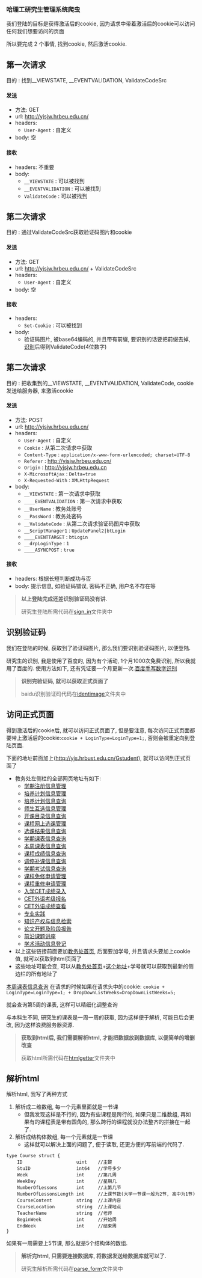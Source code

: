 ### 哈理工研究生管理系统爬虫

我们登陆的目标是获得激活后的cookie, 因为请求中带着激活后的cookie可以访问任何我们想要访问的页面

所以要完成 2 个事情, 找到cookie, 然后激活cookie.


## 第一次请求
目的 : 找到__VIEWSTATE, __EVENTVALIDATION, ValidateCodeSrc
#### 发送
- 方法: GET
- url: http://yjsjw.hrbeu.edu.cn/
- headers:
    - ```User-Agent``` : 自定义
- body: 空

#### 接收
- headers: 不重要
- body:
    - ```__VIEWSTATE``` : 可以被找到
    - ```__EVENTVALIDATION``` : 可以被找到
    - ```ValidateCode``` : 可以被找到

## 第二次请求
目的 : 通过ValidateCodeSrc获取验证码图片和cookie
#### 发送
- 方法: GET
- url: http://yjsjw.hrbeu.edu.cn/ + ValidateCodeSrc
- headers:
    - ```User-Agent``` : 自定义
- body: 空

#### 接收
- headers:
    - ```Set-Cookie``` : 可以被找到
- body:
    - 验证码图片, 被base64编码的, 并且带有前缀, 要识别的话要把前缀去掉, [识别](#识别验证码)后得到ValidateCode(4位数字)


## 第二次请求
目的 : 把收集到的__VIEWSTATE, __EVENTVALIDATION, ValidateCode, cookie发送给服务器, 来激活cookie
#### 发送
- 方法: POST
- url: http://yjsjw.hrbeu.edu.cn/
- headers:
    - ```User-Agent``` : 自定义
    - ```Cookie``` : 从第二次请求中获取
    - ```Content-Type``` : ```application/x-www-form-urlencoded; charset=UTF-8```
    - ```Referer``` : http://yjsjw.hrbeu.edu.cn/
    - ```Origin``` : http://yjsjw.hrbeu.edu.cn
    - ```X-MicrosoftAjax``` : ```Delta=true```
    - ```X-Requested-With``` : ```XMLHttpRequest```
- body:
    - ```__VIEWSTATE``` : 第一次请求中获取
    - ```____EVENTVALIDATION``` : 第一次请求中获取
    - ```__UserName``` : 教务处账号
    - ```__PassWord``` : 教务处密码
    - ```__ValidateCode``` : 从第二次请求验证码图片中获取
    - ```__ScriptManager1``` : ```UpdatePanel2|btLogin```
    - ```____EVENTTARGET``` : ```btLogin```
    - ```__drpLoginType``` : ```1```
    - ```____ASYNCPOST``` : ```true```
#### 接收
- headers: 根据长短判断成功与否
- body: 提示信息, 如验证码错误, 密码不正确, 用户名不存在等
> **以上登陆完成还差识别验证码没有讲.**
>
> 研究生登陆所需代码在[sign_in](sign_in/sign_in_pg.go)文件夹中


## 识别验证码
我们在登陆的时候, 获取到了验证码图片, 那么我们要识别验证码图片, 以便登陆.

研究生的识别, 我是使用了百度的, 因为有个活动, 1个月1000次免费识别, 所以我就用了百度的.
使用方法如下, 还有凭证要一个月更新一次.[百度手写数字识别](https://ai.baidu.com/tech/ocr_others/numbers)
> **识别完验证码, 就可以获取正式页面了**
>
> baidu识别验证码代码在[identimage](identimage/baidu.go)文件夹中


## 访问正式页面
得到激活后的cookie后, 就可以访问正式页面了, 但是要注意,
每次访问正式页面都要带上激活后的cookie:`cookie + LoginType=LoginType=1;`, 否则会被重定向到登陆页面.

下面的地址前面加上(http://yjs.hrbust.edu.cn/Gstudent), 就可以访问到正式页面了
- 教务处左侧栏的全部网页地址有如下:
    - [学期注册信息管理](TrainManage/StudentOnLineReg.aspx?EID=5ENwdLASepv-gHHvpTmBHUbQUAiQCaDTY!ZyJxLCIzloJf59w4ZXla3h3!aa7U5T&UID=)
    - [培养计划信息管理](TrainManage/TeachPlanAddEdit.aspx?EID=k6uTK6gTGwIV3oPm699!TY0kQ-T8QRvEkRi-unAab!Jecic9rJBzlvbqECRTCxIH&UID=)
    - [培养计划信息查询](TrainManage/TeachPlanQuery.aspx?EID=4DR1McYZMWyLdAy1UFkgaKVYM!2f7FLn3YLcGf!Fpf4QqPmxydWoow==&UID=)
    - [师生互选信息管理](TrainManage/StudentSelTutor.aspx?EID=mIB-G8aUXQQOj5s29wiQm3gGWEk3FTuCzxIjS6iCvR1cCQsdy6sTrA==&UID=)
    - [开课目录信息查询](Course/CourseOpenDirQuery.aspx?EID=Mq1AYFLvieWK6jW2XnIkKG-NUDrEkLm3PEZovY6HqgJzloHHEYhZdQ==&UID=)
    - [课程网上选课管理](Course/PlanCourseOnlineSel.aspx?EID=GNyhGO4r6Rgg2dI0j7mSb09KRa2ge11OpShhpbxeiPOKTJSrLTtdRA==&UID=)
    - [选课结果信息查询](Course/CourseSelQuery.aspx?EID=dRSltRtpla1Km67tvn5StQCMFK3Bi-Y7IEJqewCEZqeZJfWSyfLIkA==&UID=)
    - [学期课表信息查询](Course/StuCourseQuery.aspx?EID=pLiWBm!3y8J!emOuKhzHa3uED3OEJzAvyCpKfhbkdg9RKe9VDAjrUw==&UID=)
    - [本周课表信息查询](Course/StuCourseWeekQuery.aspx?EID=vB5Ke2TxFzG4yVM8zgJqaQowdgBb6XLK0loEdeh1pyPrNQM0n6oBLQ==&UID=)
    - [课程成绩信息查询](Course/StudentScoreQuery.aspx?EID=VuYUA7YP5gRRL6Z-IeJgBXS10bXlTWXy-qmX4GxB8li4o6gB-9Zv6w==&UID=)
    - [调停补课信息查询](Course/LessonTTBInfo.aspx?EID=JXNe21ncNv5c741DdkRmRpTPjss4Pwm5wjEnZochoom28sIr7KH7aw==&UID=)
    - [学期考试信息查询](Course/CourseTestInfo.aspx?EID=fZsh-JoXwN3qRxUwRF6mrd5D3na6hHMg8C4!fm0GwGz9XdNhgSGgXQ==&UID=)
    - [课程免修申请管理](Course/Exemption_Apply.aspx?EID=6faXodlwt2Nl2pKsVJ-!nwTmVbNW!!mMD1289ofPc5nm6FHqtrr2zQ==&UID=)
    - [课程重修申请管理](Course/Restudy_Apply.aspx?EID=lq0RV!jpMvkIz0Yr3xnnjZeT9kyvVukoupPNzVGfH8jxG6XSU6osTg==&UID=)
    - [入学CET成绩录入](English/EnglishBeScoreInput.aspx?EID=Bbd1cm9i6CE68aVI4jB7GpM3NiMzkc!DjfRsoYZmiPiya7NKSKN7yw==&UID=)
    - [CET外语考级报名](English/English46SignUp.aspx?EID=xyMe-U-eBwjvs8mWQT5RlMdK8nh51YIu2ZuN6vw-25DUmd!7VfRGxw==&UID=)
    - [CET外语成绩查看](English/EnglishScoreView.aspx?EID=o0i5OMBvZ5P4nhV8i2i3sEtdTdcZqcar2ImQNKVV2SrQgfX7v3WBzA==&UID=)
    - [专业实践](TrainManage/SocialPracticeReg.aspx?EID=!ft1qj7BTJ-B3KlUapum9KwVELHy36qh9q4jCSSjYSpZ0CtqJ6xYTNhorBWjv!7E&UID=)
    - [知识产权与信息检索](TrainManage/TeachPracticeReg.aspx?EID=ky!ONtrVsw8F3hSSC93tt5veKNZ245sK55J4CayDIWxt9pJU!dxCkqKLRdUaMwD7&UID=)
    - [论文开题及阶段报告](TrainManage/BooksReadReg.aspx?EID=WCRuInELBfd!ruRnd4syai5VjLzuA8g-jehfUrqEClVyh2jbhETHQA==&UID=)
    - [前沿课题讲座](TrainManage/SciReport.aspx?EID=CDZHCMtrTAY0FdkHHVhBrpj-yFO8qH85OvTgLPR4er7qnLi0h0gqHA==&UID=)
    - [学术活动信息登记](TrainManage/ScienceReportReg.aspx?EID=lAOCL!KzkTa6E0O4ErgvWl41Tg1KnoCCgB4YzeI6bW0y6LvMu1WPaBwgQpVKuQZK&UID=)
- 以上这些链接前面要加[教务处首页](http://yjs.hrbust.edu.cn/), 后面要加学号, 并且请求头要加上cookie值, 就可以获取到html页面了
- 这些地址可能会变, 可以从[教务处首页](http://yjs.hrbust.edu.cn/)+[这个地址](Gstudent/leftmenu.aspx?UID=)+学号就可以获取到最新的侧边栏的所有地址了

[本周课表信息查询](Course/StuCourseWeekQuery.aspx?EID=vB5Ke2TxFzG4yVM8zgJqaQowdgBb6XLK0loEdeh1pyPrNQM0n6oBLQ==&UID=)
在请求的时候如果在请求头中的cookie: ```cookie + LoginType=LoginType=1; + DropDownListWeeks=DropDownListWeeks=5;```

就会查询第5周的课表, 这样可以精细化调整查询

与本科生不同, 研究生的课表是一周一周的获取, 因为这样便于解析, 可能日后会更改, 因为这样浪费服务器资源.
> **获取到html后, 我们需要解析html, 才能把数据放到数据库, 以便简单的增删改查**
>
> 获取html所需代码在[htmlgetter](htmlgetter/htmlgetter.go)文件夹中


## 解析html
解析html, 我写了两种方式
1. 解析成二维数组, 每一个元素里面就是一节课
   - 但我发现这样是不行的, 因为有些课程是跨行的, 如果只是二维数组, 再如果有的课程表是带有圆角的, 那么跨行的课程就没办法整齐的拼接在一起了.
2. 解析成结构体数组, 每一个元素就是一节课
   - 这样就可以解决上面的问题了, 便于读取, 还更方便的写前端的代码了.

```
type Course struct {
	ID                    uint    //主键
	StuID                 int64   //学号多少
	Week                  int     //第几周
	WeekDay               int     //星期几
	NumberOfLessons       int     //上第几节
	NumberOfLessonsLength int     //上课节数(大学一节课一般为2节, 高中为1节)
	CourseContent         string  //上课内容
	CourseLocation        string  //上课地点
	TeacherName           string  //老师
	BeginWeek             int     //开始周
	EndWeek               int     //结束周
}
```

如果有一周需要上5节课, 那么就是5个结构体的数组.
> **解析完html, 只需要连接数据库, 将数据发送给数据库就可以了.**
>
> 研究生解析所需代码在[parse_form](parse_form/parse_form.go)文件夹中